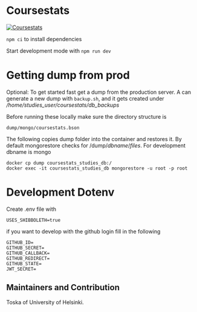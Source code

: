 # Coursestats

[![Coursestats](https://circleci.com/gh/UniversityOfHelsinkiCS/coursestats.svg?style=svg)](https://app.circleci.com/pipelines/github/UniversityOfHelsinkiCS/coursestats)

`npm ci` to install dependencies

Start development mode with `npm run dev`

# Getting dump from prod

Optional: To get started fast get a dump from the production server. A can generate a new dump with `backup.sh`, and it gets created under _/home/studies_user/coursestats/db_backups_

Before running these locally make sure the directory structure is

`dump/mongo/coursestats.bson`

The following copies dump folder into the container and restores it. By default mongorestore checks for /dump/_dbname_/_files_. For development dbname is mongo


```
docker cp dump coursestats_studies_db:/
docker exec -it coursestats_studies_db mongorestore -u root -p root
```

# Development Dotenv

Create .env file with 

```
USES_SHIBBOLETH=true
```

if you want to develop with the github login fill in the following

```
GITHUB_ID=
GITHUB_SECRET=
GITHUB_CALLBACK=
GITHUB_REDIRECT=
GITHUB_STATE=
JWT_SECRET=
```

## Maintainers and Contribution

Toska of University of Helsinki.

